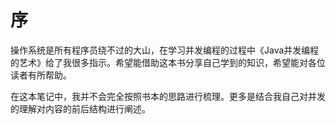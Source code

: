 # 序

操作系统是所有程序员绕不过的大山，在学习并发编程的过程中《Java并发编程的艺术》给了我很多指示。希望能借助这本书分享自己学到的知识，希望能对各位读者有所帮助。

在这本笔记中，我并不会完全按照书本的思路进行梳理。更多是结合我自己对并发的理解对内容的前后结构进行阐述。